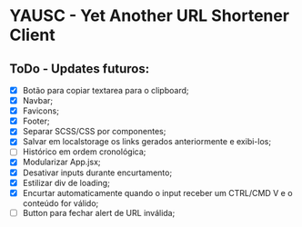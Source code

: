# YAUSC - Yet Another URL Shortener Client

## ToDo - Updates futuros:

* [x] Botão para copiar textarea para o clipboard;
* [x] Navbar;
* [x] Favicons;
* [x] Footer;
* [x] Separar SCSS/CSS por componentes;
* [x] Salvar em localstorage os links gerados anteriormente e exibi-los;
* [ ] Histórico em ordem cronológica;
* [x] Modularizar App.jsx;
* [x] Desativar inputs durante encurtamento;
* [x] Estilizar div de loading;
* [x] Encurtar automaticamente quando o input receber um CTRL/CMD V e o conteúdo for válido;
* [ ] Button para fechar alert de URL inválida;
